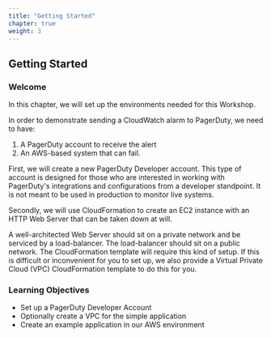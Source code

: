 ```yaml
---
title: "Getting Started"
chapter: true
weight: 3
---
```


## Getting Started

### Welcome

In this chapter, we will set up the environments needed for this Workshop. 

In order to demonstrate sending a CloudWatch alarm to PagerDuty, we need to have:

1. A PagerDuty account to receive the alert
2. An AWS-based system that can fail. 

First, we will create a new PagerDuty Developer account. This type of account is designed for those who are interested in working with PagerDuty's integrations and configurations from a developer standpoint.  It is not meant to be used in production to monitor live systems.

Secondly, we will use CloudFormation to create an EC2 instance with an HTTP Web Server that can be taken down at will. 

A well-architected Web Server should sit on a private network and be serviced by a load-balancer. The load-balancer should sit on a public network. The CloudFormation template will require this kind of setup.  If this is difficult or inconvenient for you to set up, we also provide a Virtual Private Cloud (VPC) CloudFormation template to do this for you.

### Learning Objectives
- Set up a PagerDuty Developer Account
- Optionally create a VPC for the simple application
- Create an example application in our AWS environment